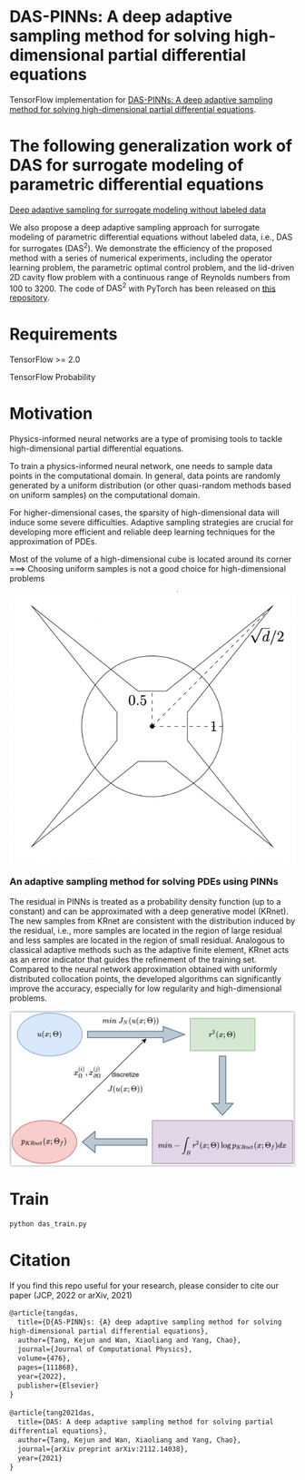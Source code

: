 # DAS-PINNs:  A deep adaptive sampling method for solving high-dimensional partial differential equations


TensorFlow implementation for 
[DAS-PINNs: A deep adaptive sampling method for solving high-dimensional partial differential equations](https://arxiv.org/abs/2112.14038).


# The following generalization work of DAS for surrogate modeling of parametric differential equations
[Deep adaptive sampling for surrogate modeling without labeled data](https://link.springer.com/article/10.1007/s10915-024-02711-1)


We also propose a deep adaptive sampling approach for surrogate modeling of parametric differential equations without labeled data, i.e., DAS for surrogates ($\text{DAS}^2$).
We demonstrate the efficiency of the proposed method with a series of numerical experiments, including the operator learning problem, the parametric optimal control problem,
and the lid-driven 2D cavity flow problem with a continuous range of Reynolds numbers from 100 to 3200. The code of $\text{DAS}^2$ with PyTorch has been released on [this repository](https://github.com/MJfadeaway/DAS-2).


# Requirements

TensorFlow >= 2.0

TensorFlow Probability



# Motivation

Physics-informed neural networks are a type of promising tools to tackle high-dimensional partial differential equations.

To train a physics-informed neural network, one needs to sample data points in the computational domain. 
In general, data points are randomly generated by a uniform distribution (or other quasi-random methods based on uniform samples) on the computational domain. 

For higher-dimensional cases, the sparsity of high-dimensional data will induce some severe difficulties. 
Adaptive sampling strategies are crucial for developing more efficient and reliable deep learning techniques for the approximation of PDEs.

Most of the volume of a high-dimensional cube is located around its corner  ===>   Choosing uniform samples is not a good choice for high-dimensional problems

<img align="middle" src="./assets/hypercube.png" alt="uni_ngood" />



### An adaptive sampling method for solving PDEs using PINNs

The residual in PINNs is treated as a probability density function (up to a constant) and can be approximated with a deep generative model (KRnet). The new samples from KRnet are consistent with the distribution induced by the residual, i.e., more samples are located in the region of large residual and less samples are located in the region of small residual. Analogous to classical adaptive methods such as the adaptive finite element, KRnet acts as an error indicator that guides the refinement of the training set. Compared to the neural network approximation obtained with uniformly distributed collocation points, the developed algorithms can significantly improve the accuracy, especially for low regularity and high-dimensional problems. 

<img align="middle" src="./assets/framework.png" alt="das" />



# Train
```bash
python das_train.py
```



# Citation
If you find this repo useful for your research, please consider to cite our paper (JCP, 2022 or arXiv, 2021)
```
@article{tangdas,
  title={D{AS-PINN}s: {A} deep adaptive sampling method for solving high-dimensional partial differential equations},
  author={Tang, Kejun and Wan, Xiaoliang and Yang, Chao},
  journal={Journal of Computational Physics},
  volume={476},
  pages={111868},
  year={2022},
  publisher={Elsevier}
}

@article{tang2021das,
  title={DAS: A deep adaptive sampling method for solving partial differential equations},
  author={Tang, Kejun and Wan, Xiaoliang and Yang, Chao},
  journal={arXiv preprint arXiv:2112.14038},
  year={2021}
}
```


















